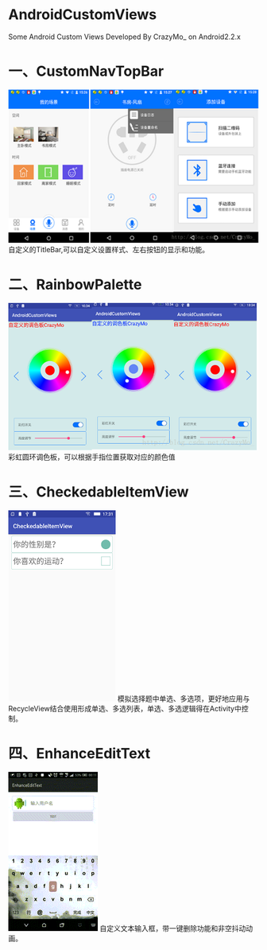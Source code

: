 # AndroidCustomViews
Some Android Custom Views Developed By CrazyMo_ on Android2.2.x
# 一、CustomNavTopBar
![image](https://github.com/CrazyMo/AndroidCustomViews/blob/master/CustomNavTopBar/demo.png)
自定义的TitleBar,可以自定义设置样式、左右按钮的显示和功能。
# 二、RainbowPalette
![image](https://github.com/CrazyMo/AndroidCustomViews/blob/master/RainbowPalette/screenshot/sample.png)
彩虹圆环调色板，可以根据手指位置获取对应的颜色值
# 三、CheckedableItemView
![image](https://github.com/CrazyMo/AndroidCustomViews/blob/master/CheckedableItemView/checkitem.png)
模拟选择题中单选、多选项，更好地应用与RecycleView结合使用形成单选、多选列表，单选、多选逻辑得在Activity中控制。
# 四、EnhanceEditText
![image](https://github.com/CrazyMo/AndroidCustomViews/blob/master/EnhanceEditText/edt.gif)
自定义文本输入框，带一键删除功能和非空抖动动画。
